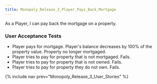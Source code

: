 ```yaml
---
title: Monopoly_Release_3_Player_Pays_Back_Mortgage
---
```

As a Player, I can pay back the mortgage on a property.

### User Acceptance Tests
* Player pays for mortgage. Player's balance decreases by 100% of the property value. Property no longer mortgaged.
* Player tries to pay for property that is not mortgaged. Fails.
* Player tries to pay for property that is not owned. Fails.
* Player tries to pay for property they do not own. Fails.

{% include nav prev="Monopoly_Release_3_User_Stories" %}